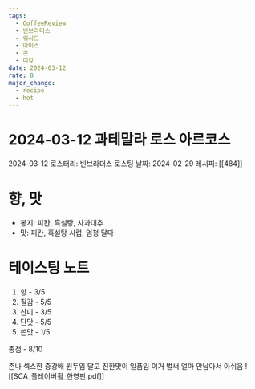 ```yaml
---
tags:
  - CoffeeReview
  - 빈브라더스
  - 워시드
  - 아이스
  - 콘
  - 디캎
date: 2024-03-12
rate: 8
major_change:
  - recipe
  - hot
---
```

# 2024-03-12 과테말라 로스 아르코스
2024-03-12
로스터리: 빈브라더스
로스팅 날짜: 2024-02-29
레시피: [[484]]
# 향, 맛
- 봉지: 피칸, 흑설탕, 사과대추
- 맛: 피칸, 흑설탕 시럽, 엄청 달다
# 테이스팅 노트
1. 향 - 3/5
2. 질감 - 5/5
3. 산미 - 3/5
4. 단맛 - 5/5
5. 쓴맛 - 1/5

총점 - 8/10

존나 섹스한 중강배 원두임 달고 진한맛이 일품임 이거 벌써 얼마 안남아서 아쉬움
![[SCA_플레이버휠_한영판.pdf]]